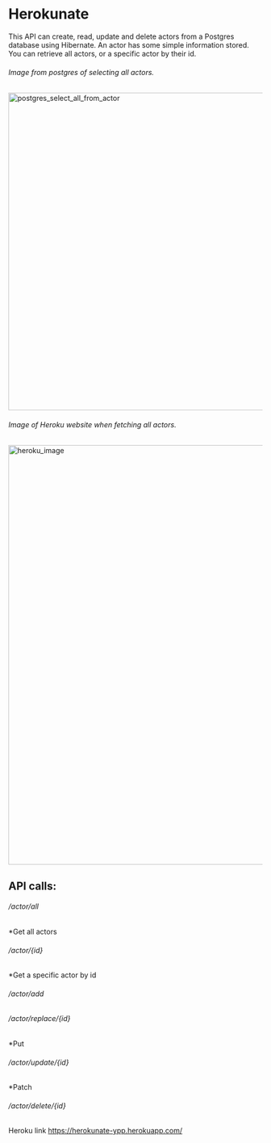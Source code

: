 # Herokunate

This API can create, read, update and delete actors from a Postgres database using Hibernate.
An actor has some simple information stored.
You can retrieve all actors, or a specific actor by their id.

###### Image from postgres of selecting all actors.
<img width="629" alt="postgres_select_all_from_actor" src="https://user-images.githubusercontent.com/72442350/96996987-2bf52900-1531-11eb-99dc-723443a42b4d.PNG">

###### Image of Heroku website when fetching all actors.
<img width="831" alt="heroku_image" src="https://user-images.githubusercontent.com/72442350/96996950-13850e80-1531-11eb-8f4a-23242027ab01.PNG">

## API calls:

###### /actor/all
*Get all actors
###### /actor/{id}
*Get a specific actor by id
###### /actor/add
###### /actor/replace/{id}
*Put
###### /actor/update/{id}
*Patch
###### /actor/delete/{id}

Heroku link https://herokunate-ypp.herokuapp.com/

